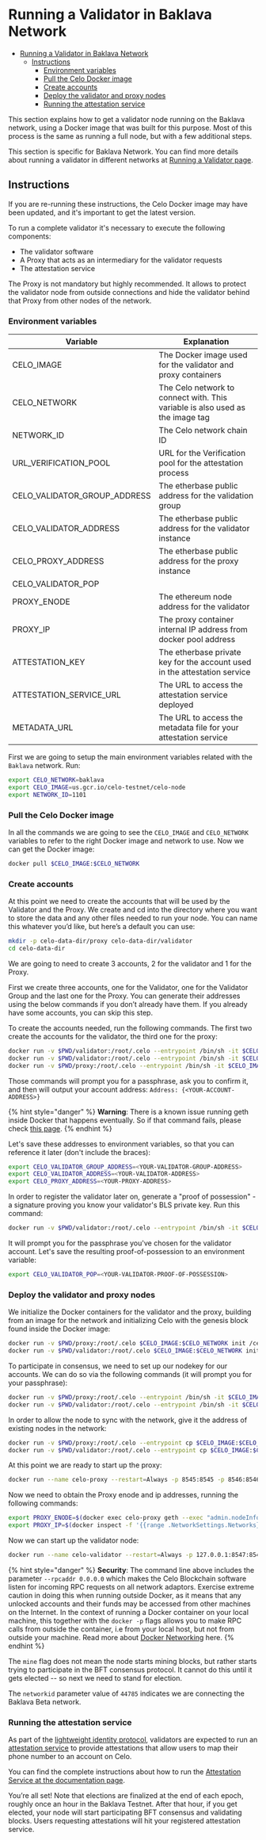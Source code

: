 # Running a Validator in Baklava Network

- [Running a Validator in Baklava Network](#running-a-validator-in-baklava-network)
  - [Instructions](#instructions)
    - [Environment variables](#environment-variables)
    - [Pull the Celo Docker image](#pull-the-celo-docker-image)
    - [Create accounts](#create-accounts)
    - [Deploy the validator and proxy nodes](#deploy-the-validator-and-proxy-nodes)
    - [Running the attestation service](#running-the-attestation-service)

This section explains how to get a validator node running on the Baklava network, using a Docker image that was built for this purpose. Most of this process is the same as running a full node, but with a few additional steps.

This section is specific for Baklava Network. You can find more details about running a validator in different networks at [Running a Validator page](running-a-validator.md).

## Instructions

If you are re-running these instructions, the Celo Docker image may have been updated, and it's important to get the latest version.

To run a complete validator it's necessary to execute the following components:

- The validator software
- A Proxy that acts as an intermediary for the validator requests
- The attestation service

The Proxy is not mandatory but highly recommended. It allows to protect the validator node from outside connections and hide the validator behind that Proxy from other nodes of the network.

### Environment variables

| Variable                     | Explanation                                                                   |
| ---------------------------- | ----------------------------------------------------------------------------- |
| CELO_IMAGE                   | The Docker image used for the validator and proxy containers                  |  |
| CELO_NETWORK                 | The Celo network to connect with. This variable is also used as the image tag |  |
| NETWORK_ID                   | The Celo network chain ID                                                     |  |
| URL_VERIFICATION_POOL        | URL for the Verification pool for the attestation process                     |  |
| CELO_VALIDATOR_GROUP_ADDRESS | The etherbase public address for the validation group                         |  |
| CELO_VALIDATOR_ADDRESS       | The etherbase public address for the validator instance                       |  |
| CELO_PROXY_ADDRESS           | The etherbase public address for the proxy instance                           |  |
| CELO_VALIDATOR_POP           |                                                                               |  |
| PROXY_ENODE                  | The ethereum node address for the validator                                   |  |
| PROXY_IP                     | The proxy container internal IP address from docker pool address              |  |
| ATTESTATION_KEY              | The etherbase private key for the account used in the attestation service     |  |
| ATTESTATION_SERVICE_URL      | The URL to access the attestation service deployed                            |  |
| METADATA_URL                 | The URL to access the metadata file for your attestation service              |  |

First we are going to setup the main environment variables related with the `Baklava` network. Run:

```bash
export CELO_NETWORK=baklava
export CELO_IMAGE=us.gcr.io/celo-testnet/celo-node
export NETWORK_ID=1101
```

### Pull the Celo Docker image

In all the commands we are going to see the `CELO_IMAGE` and `CELO_NETWORK` variables to refer to the right Docker image and network to use. Now we can get the Docker image:

```bash
docker pull $CELO_IMAGE:$CELO_NETWORK
```

### Create accounts

At this point we need to create the accounts that will be used by the Validator and the Proxy. We create and cd into the directory where you want to store the data and any other files needed to run your node. You can name this whatever you’d like, but here’s a default you can use:

```bash
mkdir -p celo-data-dir/proxy celo-data-dir/validator
cd celo-data-dir
```

We are going to need to create 3 accounts, 2 for the validator and 1 for the Proxy.

First we create three accounts, one for the Validator, one for the Validator Group and the last one for the Proxy. You can generate their addresses using the below commands if you don’t already have them. If you already have some accounts, you can skip this step.

To create the accounts needed, run the following commands. The first two create the accounts for the validator, the third one for the proxy:

```bash
docker run -v $PWD/validator:/root/.celo --entrypoint /bin/sh -it $CELO_IMAGE:$CELO_NETWORK -c "geth account new"
docker run -v $PWD/validator:/root/.celo --entrypoint /bin/sh -it $CELO_IMAGE:$CELO_NETWORK -c "geth account new"
docker run -v $PWD/proxy:/root/.celo --entrypoint /bin/sh -it $CELO_IMAGE:$CELO_NETWORK -c "geth account new"
```

Those commands will prompt you for a passphrase, ask you to confirm it, and then will output your account address: `Address: {<YOUR-ACCOUNT-ADDRESS>}`

{% hint style="danger" %}
**Warning**: There is a known issue running geth inside Docker that happens eventually. So if that command fails, please check [this page](https://forum.celo.org/t/setting-up-a-validator-faq/90).
{% endhint %}

Let's save these addresses to environment variables, so that you can reference it later (don't include the braces):

```bash
export CELO_VALIDATOR_GROUP_ADDRESS=<YOUR-VALIDATOR-GROUP-ADDRESS>
export CELO_VALIDATOR_ADDRESS=<YOUR-VALIDATOR-ADDRESS>
export CELO_PROXY_ADDRESS=<YOUR-PROXY-ADDRESS>
```

In order to register the validator later on, generate a "proof of possession" - a signature proving you know your validator's BLS private key. Run this command:

```bash
docker run -v $PWD/validator:/root/.celo --entrypoint /bin/sh -it $CELO_IMAGE:$CELO_NETWORK -c "geth account proof-of-possession $CELO_VALIDATOR_ADDRESS"
```

It will prompt you for the passphrase you've chosen for the validator account. Let's save the resulting proof-of-possession to an environment variable:

```bash
export CELO_VALIDATOR_POP=<YOUR-VALIDATOR-PROOF-OF-POSSESSION>
```

### Deploy the validator and proxy nodes

We initialize the Docker containers for the validator and the proxy, building from an image for the network and initializing Celo with the genesis block found inside the Docker image:

```bash
docker run -v $PWD/proxy:/root/.celo $CELO_IMAGE:$CELO_NETWORK init /celo/genesis.json
docker run -v $PWD/validator:/root/.celo $CELO_IMAGE:$CELO_NETWORK init /celo/genesis.json
```

To participate in consensus, we need to set up our nodekey for our accounts. We can do so via the following commands \(it will prompt you for your passphrase\):

```bash
docker run -v $PWD/proxy:/root/.celo --entrypoint /bin/sh -it $CELO_IMAGE:$CELO_NETWORK -c "geth account set-node-key $CELO_PROXY_ADDRESS"
docker run -v $PWD/validator:/root/.celo --entrypoint /bin/sh -it $CELO_IMAGE:$CELO_NETWORK -c "geth account set-node-key $CELO_VALIDATOR_ADDRESS"
```

In order to allow the node to sync with the network, give it the address of existing nodes in the network:

```bash
docker run -v $PWD/proxy:/root/.celo --entrypoint cp $CELO_IMAGE:$CELO_NETWORK /celo/static-nodes.json /root/.celo/
docker run -v $PWD/validator:/root/.celo --entrypoint cp $CELO_IMAGE:$CELO_NETWORK /celo/static-nodes.json /root/.celo/
```

At this point we are ready to start up the proxy:

```bash
docker run --name celo-proxy --restart=Always -p 8545:8545 -p 8546:8546 -p 30303:30303 -p 30303:30303/udp -p 30503:30503 -p 30503:30503/udp -v $PWD/proxy:/root/.celo $CELO_IMAGE:$CELO_NETWORK --verbosity 3 --networkid $NETWORK_ID --syncmode full --rpc --rpcaddr 0.0.0.0 --rpcapi eth,net,web3,debug --maxpeers 1100 --etherbase=$CELO_PROXY_ADDRESS --proxy.proxy --proxy.proxiedvalidatoraddress $CELO_VALIDATOR_ADDRESS --proxy.internalendpoint :30503
```

Now we need to obtain the Proxy enode and ip addresses, running the following commands:

```bash
export PROXY_ENODE=$(docker exec celo-proxy geth --exec "admin.nodeInfo['enode'].split('//')[1].split('@')[0]" attach | tr -d '"')
export PROXY_IP=$(docker inspect -f '{{range .NetworkSettings.Networks}}{{.IPAddress}}{{end}}' celo-proxy)
```

Now we can start up the validator node:

```bash
docker run --name celo-validator --restart=Always -p 127.0.0.1:8547:8545 -p 127.0.0.1:8548:8546 -p 30304:30303 -p 30304:30303/udp -v $PWD/validator:/root/.celo $CELO_IMAGE:$CELO_NETWORK --verbosity 3 --networkid $NETWORK_ID --syncmode full --rpc --rpcaddr 0.0.0.0 --rpcapi eth,net,web3,debug --maxpeers 125 --mine --istanbul.blockperiod=5 --istanbul.requesttimeout=3000 --etherbase $CELO_VALIDATOR_ADDRESS --nodiscover --proxy.proxied --proxy.proxyenodeurlpair=enode://$PROXY_ENODE@$PROXY_IP:30503\;enode://$PROXY_ENODE@$PROXY_IP:30503
```

{% hint style="danger" %}
**Security**: The command line above includes the parameter `--rpcaddr 0.0.0.0` which makes the Celo Blockchain software listen for incoming RPC requests on all network adaptors. Exercise extreme caution in doing this when running outside Docker, as it means that any unlocked accounts and their funds may be accessed from other machines on the Internet. In the context of running a Docker container on your local machine, this together with the `docker -p` flags allows you to make RPC calls from outside the container, i.e from your local host, but not from outside your machine. Read more about [Docker Networking](https://docs.docker.com/network/network-tutorial-standalone/#use-user-defined-bridge-networks) here.
{% endhint %}

The `mine` flag does not mean the node starts mining blocks, but rather starts trying to participate in the BFT consensus protocol. It cannot do this until it gets elected -- so next we need to stand for election.

The `networkid` parameter value of `44785` indicates we are connecting the Baklava Beta network.

### Running the attestation service

As part of the [lightweight identity protocol](/celo-codebase/protocol/identity), validators are expected to run an [attestation service](https://github.com/celo-org/celo-monorepo/tree/master/packages/attestation-service) to provide attestations that allow users to map their phone number to an account on Celo.

You can find the complete instructions about how to run the [Attestation Service at the documentation page](running-attestation-service.md).

You’re all set! Note that elections are finalized at the end of each epoch, roughly once an hour in the Baklava Testnet. After that hour, if you get elected, your node will start participating BFT consensus and validating blocks. Users requesting attestations will hit your registered attestation service.
